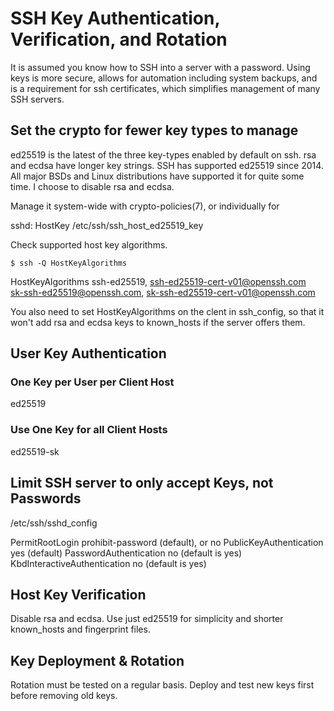 # SSH Key Authentication, Verification, and Rotation

It is assumed you know how to SSH into a server with a password. Using
keys is more secure, allows for automation including system backups, and
is a requirement for ssh certificates, which simplifies management of
many SSH servers.

## Set the crypto for fewer key types to manage

ed25519 is the latest of the three key-types enabled by default on ssh.
rsa and ecdsa have longer key strings. SSH has supported ed25519 since
2014. All major BSDs and Linux distributions have supported it for quite
some time. I choose to disable rsa and ecdsa.

Manage it system-wide with crypto-policies(7), or individually for 

sshd:
HostKey /etc/ssh/ssh_host_ed25519_key

Check supported host key algorithms.

```
$ ssh -Q HostKeyAlgorithms
```

HostKeyAlgorithms ssh-ed25519, ssh-ed25519-cert-v01@openssh.com \
sk-ssh-ed25519@openssh.com, sk-ssh-ed25519-cert-v01@openssh.com

You also need to set HostKeyAlgorithms on the clent in ssh_config, so
that it won't add rsa and ecdsa keys to known_hosts if the server offers
them.


## User Key Authentication

### One Key per User per Client Host

ed25519

### Use One Key for all Client Hosts

ed25519-sk

## Limit SSH server to only accept Keys, not Passwords

/etc/ssh/sshd_config

PermitRootLogin prohibit-password (default), or no
PublicKeyAuthentication yes (default)
PasswordAuthentication no (default is yes)
KbdInteractiveAuthentication no (default is yes)

## Host Key Verification

Disable rsa and ecdsa. Use just ed25519 for simplicity and shorter
known_hosts and fingerprint files.

## Key Deployment & Rotation

Rotation must be tested on a regular basis. Deploy and test new keys
first before removing old keys.
